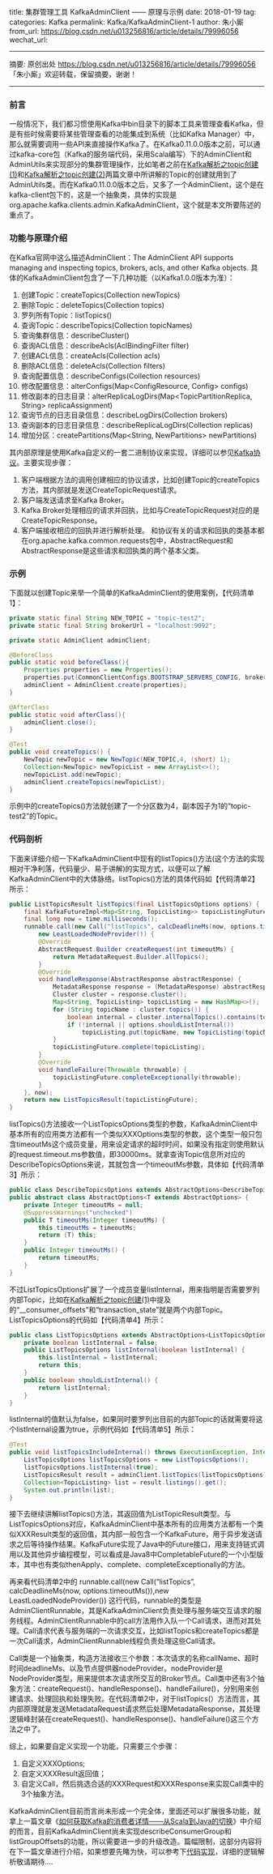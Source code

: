 title: 集群管理工具 KafkaAdminClient —— 原理与示例
date: 2018-01-19
tag: 
categories: Kafka
permalink: Kafka/KafkaAdminClient-1
author: 朱小厮
from_url: https://blog.csdn.net/u013256816/article/details/79996056
wechat_url: 

-------

摘要: 原创出处 https://blog.csdn.net/u013256816/article/details/79996056 「朱小厮」欢迎转载，保留摘要，谢谢！


-------


### 前言

一般情况下，我们都习惯使用Kafka中bin目录下的脚本工具来管理查看Kafka，但是有些时候需要将某些管理查看的功能集成到系统（比如Kafka Manager）中，那么就需要调用一些API来直接操作Kafka了。在Kafka0.11.0.0版本之前，可以通过kafka-core包（Kafka的服务端代码，采用Scala编写）下的AdminClient和AdminUtils来实现部分的集群管理操作，比如笔者之前在[Kafka解析之topic创建(1)](https://blog.csdn.net/u013256816/article/details/79303825)和[Kafka解析之topic创建(2)](https://blog.csdn.net/u013256816/article/details/79303846)两篇文章中所讲解的Topic的创建就用到了AdminUtils类。而在Kafka0.11.0.0版本之后，又多了一个AdminClient，这个是在kafka-client包下的，这是一个抽象类，具体的实现是org.apache.kafka.clients.admin.KafkaAdminClient，这个就是本文所要陈述的重点了。

### 功能与原理介绍

在Kafka官网中这么描述AdminClient：The AdminClient API supports managing and inspecting topics, brokers, acls, and other Kafka objects. 具体的KafkaAdminClient包含了一下几种功能（以Kafka1.0.0版本为准）：

1. 创建Topic：createTopics(Collection<NewTopic> newTopics)
2. 删除Topic：deleteTopics(Collection<String> topics)
3. 罗列所有Topic：listTopics()
4. 查询Topic：describeTopics(Collection<String> topicNames)
5. 查询集群信息：describeCluster()
6. 查询ACL信息：describeAcls(AclBindingFilter filter)
7. 创建ACL信息：createAcls(Collection<AclBinding> acls)
8. 删除ACL信息：deleteAcls(Collection<AclBindingFilter> filters)
9. 查询配置信息：describeConfigs(Collection<ConfigResource> resources)
10. 修改配置信息：alterConfigs(Map<ConfigResource, Config> configs)
11. 修改副本的日志目录：alterReplicaLogDirs(Map<TopicPartitionReplica, String> replicaAssignment)
12. 查询节点的日志目录信息：describeLogDirs(Collection<Integer> brokers)
13. 查询副本的日志目录信息：describeReplicaLogDirs(Collection<TopicPartitionReplica> replicas)
14. 增加分区：createPartitions(Map<String, NewPartitions> newPartitions)

其内部原理是使用Kafka自定义的一套二进制协议来实现，详细可以参见[Kafka协议](https://kafka.apache.org/protocol)。主要实现步骤：

1. 客户端根据方法的调用创建相应的协议请求，比如创建Topic的createTopics方法，其内部就是发送CreateTopicRequest请求。
2. 客户端发送请求至Kafka Broker。
3. Kafka Broker处理相应的请求并回执，比如与CreateTopicRequest对应的是CreateTopicResponse。
4. 客户端接收相应的回执并进行解析处理。
   和协议有关的请求和回执的类基本都在org.apache.kafka.common.requests包中，AbstractRequest和AbstractResponse是这些请求和回执类的两个基本父类。

### 示例

下面就以创建Topic来举一个简单的KafkaAdminClient的使用案例，【代码清单1】：

```java
private static final String NEW_TOPIC = "topic-test2";
private static final String brokerUrl = "localhost:9092";

private static AdminClient adminClient;

@BeforeClass
public static void beforeClass(){
    Properties properties = new Properties();
    properties.put(CommonClientConfigs.BOOTSTRAP_SERVERS_CONFIG, brokerUrl);
    adminClient = AdminClient.create(properties);
}

@AfterClass
public static void afterClass(){
    adminClient.close();
}

@Test
public void createTopics() {
    NewTopic newTopic = new NewTopic(NEW_TOPIC,4, (short) 1);
    Collection<NewTopic> newTopicList = new ArrayList<>();
    newTopicList.add(newTopic);
    adminClient.createTopics(newTopicList);
}
```

示例中的createTopics()方法就创建了一个分区数为4，副本因子为1的“topic-test2”的Topic。

### 代码剖析

下面来详细介绍一下KafkaAdminClient中现有的listTopics()方法(这个方法的实现相对干净利落，代码量少、易于讲解)的实现方式，以便可以了解KafkaAdminClient中的大体脉络。listTopics()方法的具体代码如【代码清单2】所示：

```java
public ListTopicsResult listTopics(final ListTopicsOptions options) {
    final KafkaFutureImpl<Map<String, TopicListing>> topicListingFuture = new KafkaFutureImpl<>();
    final long now = time.milliseconds();
    runnable.call(new Call("listTopics", calcDeadlineMs(now, options.timeoutMs()),
        new LeastLoadedNodeProvider()) {
        @Override
        AbstractRequest.Builder createRequest(int timeoutMs) {
            return MetadataRequest.Builder.allTopics();
        }
        @Override
        void handleResponse(AbstractResponse abstractResponse) {
            MetadataResponse response = (MetadataResponse) abstractResponse;
            Cluster cluster = response.cluster();
            Map<String, TopicListing> topicListing = new HashMap<>();
            for (String topicName : cluster.topics()) {
                boolean internal = cluster.internalTopics().contains(topicName);
                if (!internal || options.shouldListInternal())
                    topicListing.put(topicName, new TopicListing(topicName, internal));
            }
            topicListingFuture.complete(topicListing);
        }
        @Override
        void handleFailure(Throwable throwable) {
            topicListingFuture.completeExceptionally(throwable);
        }
    }, now);
    return new ListTopicsResult(topicListingFuture);
}
```

listTopics()方法接收一个ListTopicsOptions类型的参数，KafkaAdminClient中基本所有的应用类方法都有一个类似XXXOptions类型的参数，这个类型一般只包含timeoutMs这个成员变量，用来设定请求的超时时间，如果没有指定则使用默认的request.timeout.ms参数值，即30000ms。就拿查询Topic信息所对应的DescribeTopicsOptions来说，其就包含一个timeoutMs参数，具体如【代码清单3】所示：

```java
public class DescribeTopicsOptions extends AbstractOptions<DescribeTopicsOptions> {}
public abstract class AbstractOptions<T extends AbstractOptions> {
    private Integer timeoutMs = null;
    @SuppressWarnings("unchecked")
    public T timeoutMs(Integer timeoutMs) {
        this.timeoutMs = timeoutMs;
        return (T) this;
    }
    public Integer timeoutMs() {
        return timeoutMs;
    }
}
```

不过ListTopicsOptions扩展了一个成员变量listInternal，用来指明是否需要罗列内部Topic，比如在[Kafka解析之topic创建(1)](https://blog.csdn.net/u013256816/article/details/79303825)中提及的“__consumer_offsets”和“transaction_state”就是两个内部Topic。ListTopicsOptions的代码如【代码清单4】所示：

```java
public class ListTopicsOptions extends AbstractOptions<ListTopicsOptions> {
    private boolean listInternal = false;
    public ListTopicsOptions listInternal(boolean listInternal) {
        this.listInternal = listInternal;
        return this;
    }
    public boolean shouldListInternal() {
        return listInternal;
    }
}
```

listInternal的值默认为false，如果同时要罗列出目前的内部Topic的话就需要将这个listInternal设置为true，示例代码如【代码清单5】所示：

```java
@Test
public void listTopicsIncludeInternal() throws ExecutionException, InterruptedException {
    ListTopicsOptions listTopicsOptions = new ListTopicsOptions();
    listTopicsOptions.listInternal(true);
    ListTopicsResult result = adminClient.listTopics(listTopicsOptions);
    Collection<TopicListing> list = result.listings().get();
    System.out.println(list);
}
```

接下去继续讲解listTopics()方法，其返回值为ListTopicResult类型。与ListTopicsOptions对应，KafkaAdminClient中基本所有的应用类方法都有一个类似XXXResult类型的返回值，其内部一般包含一个KafkaFuture，用于异步发送请求之后等待操作结果。KafkaFuture实现了Java中的Future接口，用来支持链式调用以及其他异步编程模型，可以看成是Java8中CompletableFuture的一个小型版本，其中也有类似thenApply、complete、completeExceptionally的方法。

再来看代码清单2中的 runnable.call(new Call(“listTopics”, calcDeadlineMs(now, options.timeoutMs()),new LeastLoadedNodeProvider()) 这行代码，runnable的类型是AdminClientRunnable，其是KafkaAdminClient负责处理与服务端交互请求的服务线程。AdminClientRunnable中的call方法用作入队一个Call请求，进而对其处理。Call请求代表与服务端的一次请求交互，比如listTopics和createTopics都是一次Call请求，AdminClientRunnable线程负责处理这些Call请求。

Call类是一个抽象类，构造方法接收三个参数：本次请求的名称callName、超时时间deadlineMs、以及节点提供器nodeProvider。nodeProvider是NodeProvider类型，用来提供本次请求所交互的Broker节点。Call类中还有3个抽象方法：createRequest()、handleResponse()、handleFailure()，分别用来创建请求、处理回执和处理失败。在代码清单2中，对于listTopics(）方法而言，其内部原理就是发送MetadataRequest请求然后处理MetadataResponse，其处理逻辑峰封装在createRequest()、handleResponse()、handleFailure()这三个方法之中了。

综上，如果要自定义实现一个功能，只需要三个步骤：

1. 自定义XXXOptions;
2. 自定义XXXResult返回值；
3. 自定义Call，然后挑选合适的XXXRequest和XXXResponse来实现Call类中的3个抽象方法。

KafkaAdminClient目前而言尚未形成一个完全体，里面还可以扩展很多功能，就拿上一篇文章《[如何获取Kafka的消费者详情——从Scala到Java的切换](https://blog.csdn.net/u013256816/article/details/79968647)》中介绍的而言，目前KafkaAdminClient尚未实现describeConsumerGroup和listGroupOffsets的功能，所以需要进一步的升级改造。篇幅限制，这部分内容将在下一篇文章进行介绍，如果想要先睹为快，可以参考下[代码实现](https://github.com/hiddenzzh/kafka/blob/master/src/main/java/org/apache/kafka/clients/admin/app/KafkaConsumerGroupService.java)，详细的逻辑解析敬请期待….
